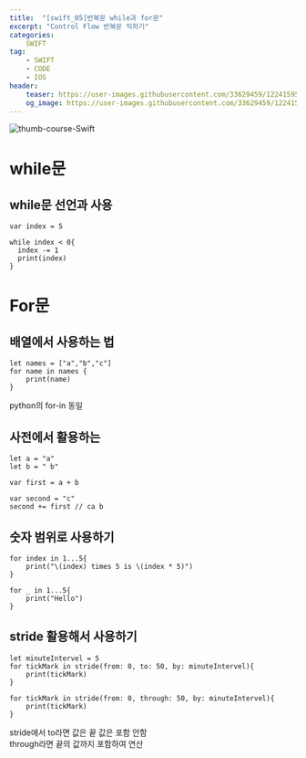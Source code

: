 ```yaml
---
title:  "[swift_05]반복문 while과 for문"
excerpt: "Control Flow 반복문 익히기"
categories:
    SWIFT
tag:
    - SWIFT
    - CODE
    - IOS
header:
    teaser: https://user-images.githubusercontent.com/33629459/122415954-4a79ca00-cfc3-11eb-8cc5-dad9c9209a26.jpg
    og_image: https://user-images.githubusercontent.com/33629459/122415954-4a79ca00-cfc3-11eb-8cc5-dad9c9209a26.jpg
---
```

![thumb-course-Swift](https://user-images.githubusercontent.com/33629459/122415954-4a79ca00-cfc3-11eb-8cc5-dad9c9209a26.jpg)


# while문

## while문 선언과 사용

```
var index = 5

while index < 0{
  index -= 1
  print(index)
}
```

# For문
## 배열에서 사용하는 법
```
let names = ["a","b","c"]
for name in names {
    print(name)
}
```
python의 for-in 동일

## 사전에서 활용하는
```
let a = "a"
let b = " b"

var first = a + b

var second = "c"
second += first // ca b
```

## 숫자 범위로 사용하기
```
for index in 1...5{
    print("\(index) times 5 is \(index * 5)")
}

for _ in 1...5{
    print("Hello")
}
```

## stride 활용해서 사용하기
```
let minuteIntervel = 5
for tickMark in stride(from: 0, to: 50, by: minuteIntervel){
    print(tickMark)
}

for tickMark in stride(from: 0, through: 50, by: minuteIntervel){
    print(tickMark)
}
```
stride에서 to라면 값은 끝 값은 포함 안함  
through라면 끝의 값까지 포함하여 연산  
